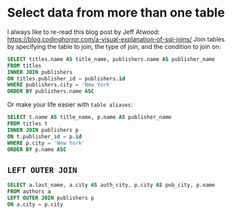 # Select data from more than one table

I always like to re-read this blog post by Jeff Atwood: https://blog.codinghorror.com/a-visual-explanation-of-sql-joins/
Join tables by specifying the table to join, the type of join, and the condition
to join on:
```sql
SELECT titles.name AS title_name, publishers.name AS publisher_name
FROM titles
INNER JOIN publishers
ON titles.publisher_id = publishers.id
WHERE publishers.city = 'New York'
ORDER BY publishers.name ASC
```

Or make your life easier with `table aliases`:
```sql
SELECT t.name AS title_name, p.name AS publisher_name
FROM titles t
INNER JOIN publishers p
ON t.publisher_id = p.id
WHERE p.city = 'New York'
ORDER BY p.name ASC
```

## `LEFT OUTER JOIN`
```sql
SELECT a.last_name, a.city AS auth_city, p.city AS pub_city, p.name
FROM authors a
LEFT OUTER JOIN publishers p
ON a.city = p.city
```
